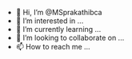 - 👋 Hi, I’m @MSprakathibca
- 👀 I’m interested in ...
- 🌱 I’m currently learning ...
- 💞️ I’m looking to collaborate on ...
- 📫 How to reach me ...

<!---
MSprakathibca/MSprakathibca is a ✨ special ✨ repository because its `README.md` (this file) appears on your GitHub profile.
You can click the Preview link to take a look at your changes.
--->
